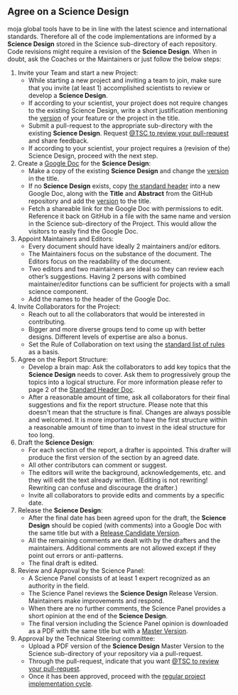 ## Agree on a Science Design

moja global tools have to be in line with the latest science and international standards. Therefore all of the code implementations are informed by a **Science Design** stored in the Science sub-directory of each repository. Code revisions might require a revision of the **Science Design**. When in doubt, ask the Coaches or the Maintainers or just follow the below steps:

1.  Invite your Team and start a new Project:
    -   While starting a new project and inviting a team to join, make sure that you invite (at least 1) accomplished scientists to review or develop a **Science Design**.
    -   If according to your scientist, your project does not require changes to the existing Science Design, write a short justification mentioning the [version](https://github.com/moja-global/.github/blob/master/Contributing/How-to-Assign-a-Version.md) of your feature or the project in the title.
    -   Submit a pull-request to the appropriate sub-directory with the existing **Science Design**. Request [@TSC to review your pull-request](https://help.github.com/en/articles/requesting-a-pull-request-review) and share feedback.  
    -   If according to your scientist, your project requires a (revision of the) Science Design, proceed with the next step.
2.  Create a [Google Doc](http://docs.new/) for the **Science Design**:
    -   Make a copy of the existing **Science Design** and change the [version](https://github.com/moja-global/.github/blob/master/Contributing/How-to-Assign-a-Version.md) in the title.  
    -   If no **Science Design** exists, copy [the standard header](https://docs.google.com/document/d/1feo9G91bbjth9RZ4606Rag4tAdRxuYpfnlWecs-gbbY/edit?usp=sharing) into a new Google Doc, along with the **Title** and **Abstract** from the GitHub repository and add the [version](https://github.com/moja-global/.github/blob/master/Contributing/How-to-Assign-a-Version.md) to the title.
    -   Fetch a shareable link for the Google Doc with permissions to edit. Reference it back on GitHub in a file with the same name and version in the Science sub-directory of the Project. This would allow the visitors to easily find the Google Doc.
3.  Appoint Maintainers and Editors:
    -   Every document should have ideally 2 maintainers and/or editors.
    -   The Maintainers focus on the substance of the document. The Editors focus on the readability of the document.
    -   Two editors and two maintainers are ideal so they can review each other’s suggestions. Having 2 persons with combined maintainer/editor functions can be sufficient for projects with a small science component.
    -   Add the names to the header of the Google Doc.
4.  Invite Collaborators for the Project:
    -   Reach out to all the collaborators that would be interested in contributing.
    -   Bigger and more diverse groups tend to come up with better designs. Different levels of expertise are also a bonus.  
    -   Set the Rule of Collaboration on text using the [standard list of rules](https://github.com/moja-global/.github/blob/master/Governance/Standard-Rules-for-Collab-on-Text.md) as a basis.
5.  Agree on the Report Structure:
    -   Develop a brain map: Ask the collaborators to add key topics that the **Science Design** needs to cover. Ask them to progressively group the topics into a logical structure. For more information please refer to page 2 of the [Standard Header Doc](https://docs.google.com/document/d/1feo9G91bbjth9RZ4606Rag4tAdRxuYpfnlWecs-gbbY/edit?usp=sharing).
    -   After a reasonable amount of time, ask all collaborators for their final suggestions and fix the report structure. Please note that this doesn't mean that the structure is final. Changes are always possible and welcomed. It is more important to have the first structure within a reasonable amount of time than to invest in the ideal structure for too long.
6.  Draft the **Science Design**:
    -   For each section of the report, a drafter is appointed. This drafter will produce the first version of the section by an agreed date. 
    -   All other contributors can comment or suggest.
    -   The editors will write the background, acknowledgements, etc. and they will edit the text already written. (Editing is not rewriting! Rewriting can confuse and discourage the drafter.)
    -   Invite all collaborators to provide edits and comments by a specific date. 
7.  Release the **Science Design**:
    -   After the final date has been agreed upon for the draft, the **Science Design** should be copied (with comments) into a Google Doc with the same title but with a [Release Candidate Version](https://github.com/moja-global/.github/blob/master/Contributing/How-to-Assign-a-Version.md).
    -   All the remaining comments are dealt with by the drafters and the maintainers. Additional comments are not allowed except if they point out errors or anti-patterns.
    -   The final draft is edited. 
8.  Review and Approval by the Science Panel:
    -   A Science Panel consists of at least 1 expert recognized as an authority in the field.
    -   The Science Panel reviews the **Science Design** Release Version. Maintainers make improvements and respond.
    -   When there are no further comments, the Science Panel provides a short opinion at the end of the **Science Design**.
    -   The final version including the Science Panel opinion is downloaded as a PDF with the same title but with a [Master Version](https://github.com/moja-global/.github/blob/master/Contributing/How-to-Assign-a-Version.md).
9.  Approval by the Technical Steering committee: 
    -   Upload a PDF version of the **Science Design** Master Version to the Science sub-directory of your repository via a pull-request. 
    -   Through the pull-request, indicate that you want [@TSC to review your pull-request](https://help.github.com/en/articles/requesting-a-pull-request-review).
    -   Once it has been approved, proceed with the [regular project implementation cycle](https://github.com/moja-global/.github/blob/master/Contributing/How-to-Implement-a-Project.md).